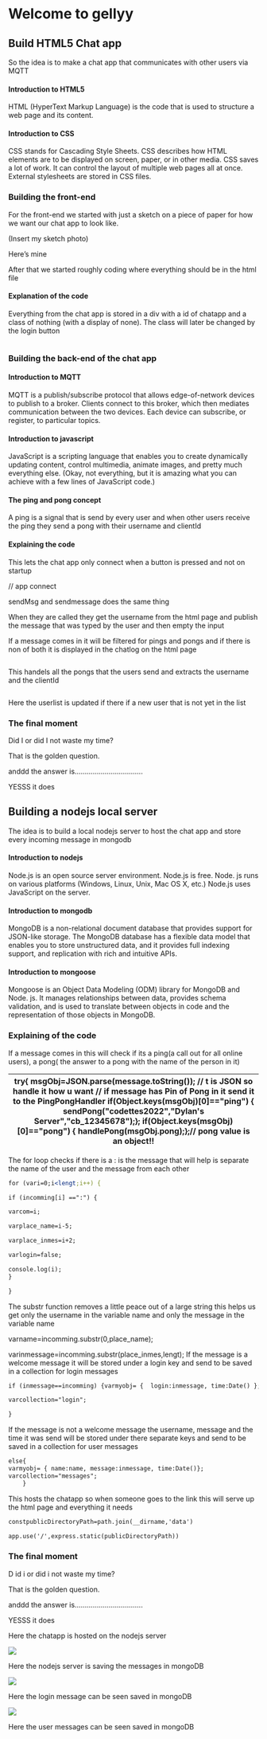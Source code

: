 # Welcome to gellyy

## Build HTML5 Chat app

So the idea is to make a chat app that communicates with other users via MQTT

#### Introduction to HTML5

HTML (HyperText Markup Language) is the code that is used to structure a web page and its content.

#### Introduction to CSS

CSS stands for Cascading Style Sheets. CSS describes how HTML elements are to be displayed on screen, paper, or in other media. CSS saves a lot of work. It can control the layout of multiple web pages all at once. External stylesheets are stored in CSS files.

### Building the front-end

For the front-end we started with just a sketch on a piece of paper for how we want our chat app to look like.

(Insert my sketch photo)

Here’s mine

After that we started roughly coding where everything should be in the html file

#### Explanation of the code

Everything from the chat app is stored in a div with a id of chatapp and a class of nothing (with a display of none). The class will later be changed by the login button

```apache

```

### Building the back-end of the chat app

#### Introduction to MQTT

MQTT is a publish/subscribe protocol that allows edge-of-network devices to publish to a broker. Clients connect to this broker, which then mediates communication between the two devices. Each device can subscribe, or register, to particular topics.

#### Introduction to javascript

JavaScript is a scripting language that enables you to create dynamically updating content, control multimedia, animate images, and pretty much everything else. (Okay, not everything, but it is amazing what you can achieve with a few lines of JavaScript code.)

#### The ping and pong concept

A ping is a signal that is send by every user and when other users receive the ping they send a pong with their username and clientId

#### Explaining the code

This lets the chat app only connect when a button is pressed and not on startup

// app connect

sendMsg and sendmessage does the same thing

When they are called they get the username from the html page and publish the message that was typed by the user and then empty the input

If a message comes in it will be filtered for pings and pongs and if there is non of both it is displayed in the chatlog on the html page

```apache

```

This handels all the pongs that the users send and extracts the username and the clientId

```apache

```

Here the userlist is updated if there if a new user that is not yet in the list

### The final moment

Did I or did I not waste my time?

That is the golden question.

anddd the answer is…………………………….

YESSS it does

## Building a nodejs local server

The idea is to build a local nodejs server to host the chat app and store every incoming message in mongodb

#### Introduction to nodejs

Node.js is an open source server environment. Node.js is free. Node. js runs on various platforms (Windows, Linux, Unix, Mac OS X, etc.) Node.js uses JavaScript on the server.

#### Introduction to mongodb

MongoDB is a non-relational document database that provides support for JSON-like storage. The MongoDB database has a flexible data model that enables you to store unstructured data, and it provides full indexing support, and replication with rich and intuitive APIs.

#### Introduction to mongoose

Mongoose is an Object Data Modeling (ODM) library for MongoDB and Node. js. It manages relationships between data, provides schema validation, and is used to translate between objects in code and the representation of those objects in MongoDB.

### Explaining of the code

If a message comes in this will check if its a ping(a call out for all online users), a pong( the answer to a pong with the name of the person in it)


| try{ msgObj=JSON.parse(message.toString());  // t is JSON so handle it how u want // if message has Pin of Pong in it send it to the PingPongHandler if(Object.keys(msgObj)[0]=="ping") { sendPong("codettes2022","Dylan's Server","cb_12345678");}; if(Object.keys(msgObj)[0]=="pong") { handlePong(msgObj.pong);};// pong value is an object!! |
| -------------------------------------------------------------------------------------------------------------------------------------------------------------------------------------------------------------------------------------------------------------------------------------------------------------------------------------------------- |

The for loop checks if there is a : is the message that will help is separate the name of the user and the message from each other

```apache
for (vari=0;i<lengt;i++) {

if (incomming[i] ==":") {

varcom=i;

varplace_name=i-5;

varplace_inmes=i+2;

varlogin=false;

console.log(i);
}

}
```

The substr function removes a little peace out of a large string this helps us get only the username in the variable name and only the message in the variable name

varname=incomming.substr(0,place_name);

varinmessage=incomming.substr(place_inmes,lengt);
If the message is a welcome message it will be stored under a login key and send to be saved in a collection for login messages

```apache
if (inmessage==incomming) {varmyobj= {  login:inmessage, time:Date() };

varcollection="login";

}
```

If the message is not a welcome message the username, message and the time it was send will be stored under there separate keys and send to be saved in a collection for user messages

```apache
else{
varmyobj= { name:name, message:inmessage, time:Date()};
varcollection="messages";
    }
```

This hosts the chatapp so when someone goes to the link this will serve up the html page and everything it needs

```apache
constpublicDirectoryPath=path.join(__dirname,'data')

app.use('/',express.static(publicDirectoryPath))
```

### The final moment

D id i or did i not waste my time?

That is the golden question.

anddd the answer is…………………………….

YESSS it does

Here the chatapp is hosted on the nodejs server

![](https://lh6.googleusercontent.com/HGsSuywM7dfvo1DMtIhLJxLyp4lKcz9-IaxrFxzXGfz4Ue0dcdDQmkiKOA-FBY_tA9_NwHEFpVnjdfdFy8zXup7-7s-uUXJFo6xvDqnf2M6T4YmdEPb6GH9wa2RK3uyBXBcORyS0y6gnPrxbXx22R28)

Here the nodejs server is saving the messages in mongoDB

![](https://lh6.googleusercontent.com/Db7L2l-cQgWFefJUhCEfKEakqfhCLxNMSoMWZZWzGzCDHwWwJuXFqHa9ZxgwdpuoT4s8TM3x101s9kdNfMDRc5cAEQNZ6zDj2d5A09IuQIAAtY2a0NLozS3i3F88qCossTNns-88jG8PBAaz0mLRK2U)

Here the login message can be seen saved in mongoDB

![](https://lh6.googleusercontent.com/eEJB8Ml5opX87s0Ds8h80AblDzdlEPEkEcpyfceaty23F6Cr0Cpk-CuitR4Ci4PtWvERmQDH0Ut9yF8kMAdwVDkh49oQ1Y5p4tzPl0gi5DLFMOtBtjahCBUd_1sF0Ht_mTDRiRX_4EsrwzQhIkHHX3E)

Here the user messages can be seen saved in mongoDB
